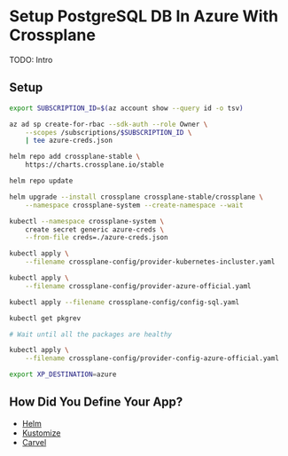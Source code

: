 # Setup PostgreSQL DB In Azure With Crossplane

TODO: Intro

## Setup

```bash
export SUBSCRIPTION_ID=$(az account show --query id -o tsv)

az ad sp create-for-rbac --sdk-auth --role Owner \
    --scopes /subscriptions/$SUBSCRIPTION_ID \
    | tee azure-creds.json

helm repo add crossplane-stable \
    https://charts.crossplane.io/stable

helm repo update

helm upgrade --install crossplane crossplane-stable/crossplane \
    --namespace crossplane-system --create-namespace --wait

kubectl --namespace crossplane-system \
    create secret generic azure-creds \
    --from-file creds=./azure-creds.json

kubectl apply \
    --filename crossplane-config/provider-kubernetes-incluster.yaml

kubectl apply \
    --filename crossplane-config/provider-azure-official.yaml

kubectl apply --filename crossplane-config/config-sql.yaml

kubectl get pkgrev

# Wait until all the packages are healthy

kubectl apply \
    --filename crossplane-config/provider-config-azure-official.yaml

export XP_DESTINATION=azure
```

## How Did You Define Your App?

* [Helm](crossplane-helm.md)
* [Kustomize](crossplane-kustomize.md)
* [Carvel](crossplane-carvel.md)